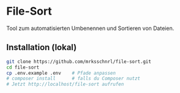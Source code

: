 # File-Sort

Tool zum automatisierten Umbenennen und Sortieren von Dateien.

## Installation (lokal)

```bash
git clone https://github.com/mrksschnrl/file-sort.git
cd file-sort
cp .env.example .env    # Pfade anpassen
# composer install      # falls du Composer nutzt
# Jetzt http://localhost/file-sort aufrufen
